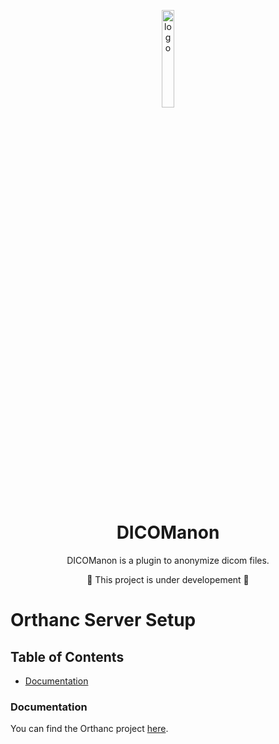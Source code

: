 <p align="center">
  <img src="https://i.imgur.com/HIdf89W.png" alt="logo" width="20%"/>
</p>
<h1 align="center">
  DICOManon
</h1>
<p align="center">
  
</p>

<p align="center">
  DICOManon is a plugin to anonymize dicom files.
</p> 
<p align="center">
  🚧 This project is under developement 🚧
</p>

# Orthanc Server Setup

## Table of Contents
- [Documentation](#documentation)

### Documentation

You can find the Orthanc project [here](https://www.orthanc-server.com/).
 
